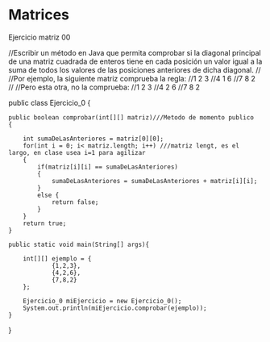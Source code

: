 # Matrices
Ejercicio matriz 00

//Escribir un método en Java que permita comprobar si la diagonal principal de una matriz cuadrada de enteros tiene en cada posición un valor igual a la suma de todos los valores de las posiciones anteriores de dicha diagonal. 
//
//Por ejemplo, la siguiente matriz comprueba la regla:
//1 2 3
//4 1 6
//7 8 2
//
//Pero esta otra, no la comprueba:
//1 2 3
//4 2 6
//7 8 2


public class Ejercicio_0 {

	public boolean comprobar(int[][] matriz)///Metodo de momento publico
	{
	
		int sumaDeLasAnteriores = matriz[0][0];
		for(int i = 0; i< matriz.length; i++) ///matriz lengt, es el largo, en clase usea i=1 para agilizar
		{
			if(matriz[i][i] == sumaDeLasAnteriores)
			{
				sumaDeLasAnteriores = sumaDeLasAnteriores + matriz[i][i]; 
			}
			else {
				return false;
			}
		}
		return true; 
	}
	
	public static void main(String[] args){
		
		int[][] ejemplo = {
				{1,2,3},
				{4,2,6},
				{7,8,2}
		};
		
		Ejercicio_0 miEjercicio = new Ejercicio_0();
		System.out.println(miEjercicio.comprobar(ejemplo));
	}
}
